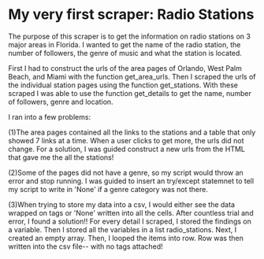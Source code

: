# My very first scraper: Radio Stations

The purpose of this scraper is to get the information on radio stations on 3 major areas in Florida. I wanted to get the name of the radio station, the number of followers, the genre of music and what the station is located. 

First I had to construct the urls of the area pages of Orlando, West Palm Beach, and Miami with the function get_area_urls. Then I scraped the urls of the individual station pages using the function get_stations. With these scraped I was able to use the function get_details to get the name, number of followers, genre and location. 

I ran into a few problems: 

(1)The area pages contained all the links to the stations and a table that only showed 7 links at a time. When a user clicks to get more, the urls did not change. For a solution, I was guided construct a new urls from the HTML that gave me the all the stations!

(2)Some of the pages did not have a genre, so my script would throw an error and stop running. I was guided to insert an try/except statemnet to tell my script to write in 'None' if a genre category was not there. 

(3)When trying to store my data into a csv, I would either see the data wrapped on tags or 'None' written into all the cells. After countless trial and error, I found a solution!! For every detail I scraped, I stored the findings on a variable. Then I stored all the variables in a list radio_stations. Next, I created an empty array. Then, I  looped the items into row. Row was then written into the csv file-- with no tags attached! 